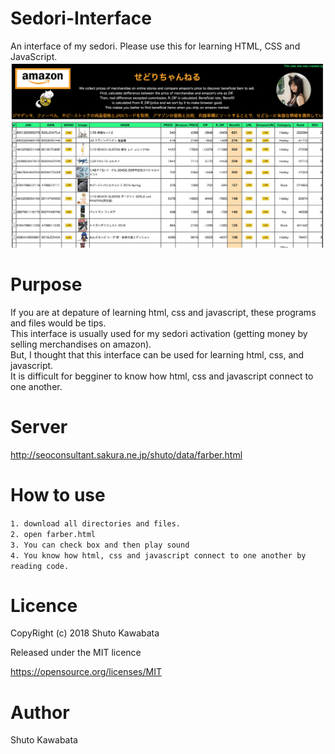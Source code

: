 # Sedori-Interface
An interface of my sedori. Please use this for learning HTML, CSS and JavaScript.
<img src="https://github.com/shutokawabata0723/Sedori-Interface/blob/master/sedori.png" width="900px"><br>

# Purpose
If you are at depature of learning html, css and javascript, these programs and files would be tips.<br>
This interface is usually used for my sedori activation (getting money by selling merchandises on amazon).<br>
But, I thought that this interface can be used for learning html, css, and javascript.<br>
It is difficult for begginer to know how html, css and javascript connect to one another.<br>

# Server
http://seoconsultant.sakura.ne.jp/shuto/data/farber.html

# How to use
`1. download all directories and files.`<br>
`2. open farber.html`<br>
`3. You can check box and then play sound`<br>
`4. You know how html, css and javascript connect to one another by reading code.`<br>


# Licence
CopyRight (c) 2018 Shuto Kawabata

Released under the MIT licence

https://opensource.org/licenses/MIT

# Author
Shuto Kawabata
